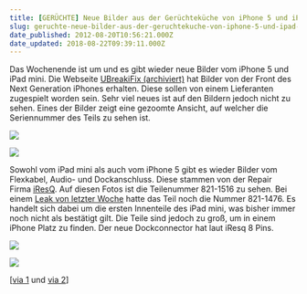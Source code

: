 ```yaml
---
title: [GERÜCHTE] Neue Bilder aus der Gerüchteküche von iPhone 5 und iPad mini
slug: geruchte-neue-bilder-aus-der-geruchtekuche-von-iphone-5-und-ipad-mini
date_published: 2012-08-20T10:56:21.000Z
date_updated: 2018-08-22T09:39:11.000Z
---
```


Das Wochenende ist um und es gibt wieder neue Bilder vom iPhone 5 und iPad mini. Die Webseite [UBreakiFix (archiviert)](http://web.archive.org/web/20120821131316/http://www.ubreakifix.com:80/) hat Bilder von der Front des Next Generation iPhones erhalten. Diese sollen von einem Lieferanten zugespielt worden sein. Sehr viel neues ist auf den Bildern jedoch nicht zu sehen. Eines der Bilder zeigt eine gezoomte Ansicht, auf welcher die Seriennummer des Teils zu sehen ist.

[![](//picdump.thafaker.de/2012/08/front.jpg)](__GHOST_URL__/geruchte-neue-bilder-aus-der-geruchtekuche-von-iphone-5-und-ipad-mini/front/)

[![](//picdump.thafaker.de/2012/08/iphone5-front3.jpg)](__GHOST_URL__/geruchte-neue-bilder-aus-der-geruchtekuche-von-iphone-5-und-ipad-mini/iphone5-front3/)

Sowohl vom iPad mini als auch vom iPhone 5 gibt es wieder Bilder vom Flexkabel, Audio- und Dockanschluss. Diese stammen von der Repair Firma [iResQ](http://blog.iresq.com/iphone-5-and-ipad-mini-repair-parts-are-in/). Auf diesen Fotos ist die Teilenummer 821-1516 zu sehen. Bei einem [Leak von letzter Woche](__GHOST_URL__/neues-vom-ipad-mini-mogliches-flexkabel/) hatte das Teil noch die Nummer 821-1476. Es handelt sich dabei um die ersten Innenteile des iPad mini, was bisher immer noch nicht als bestätigt gilt. Die Teile sind jedoch zu groß, um in einem iPhone Platz zu finden. Der neue Dockconnector hat laut iResq 8 Pins.

[![](//picdump.thafaker.de/2012/08/iresq_dock_1.jpg)](__GHOST_URL__/geruchte-neue-bilder-aus-der-geruchtekuche-von-iphone-5-und-ipad-mini/iresq_dock_1/)

[![](//picdump.thafaker.de/2012/08/iresq_dock_2.jpg)](__GHOST_URL__/geruchte-neue-bilder-aus-der-geruchtekuche-von-iphone-5-und-ipad-mini/iresq_dock_2/)

[[via 1](http://www.macrumors.com/2012/08/17/new-photos-of-claimed-dock-connector-and-headphone-jack-for-ipad-mini-and-next-iphone-in-black-and-white/) und [via 2](http://www.macrumors.com/2012/08/18/complete-iphone-5-front-panel-and-4-screen-photos/)]
